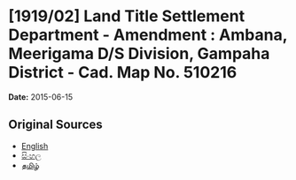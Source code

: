 # [1919/02] Land Title Settlement Department - Amendment : Ambana, Meerigama D/S Division, Gampaha District - Cad. Map No. 510216

**Date:** 2015-06-15

## Original Sources

- [English](https://documents.gov.lk/view/extra-gazettes/2015/6/1919-02_E.pdf)
- [සිංහල](https://documents.gov.lk/view/extra-gazettes/2015/6/1919-02_S.pdf)
- [தமிழ்](https://documents.gov.lk/view/extra-gazettes/2015/6/1919-02_T.pdf)
